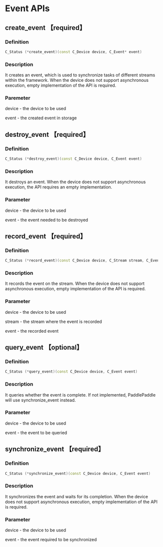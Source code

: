# Event APIs

## create_event 【required】

### Definition

```c++
C_Status (*create_event)(const C_Device device, C_Event* event)
```

### Description

It creates an event, which is used to synchronize tasks of different streams within the framework. When the device does not support asynchronous execution, empty implementation of the API is required.

### Paremeter

device - the device to be used

event - the created event in storage

## destroy_event 【required】

### Definition

```c++
C_Status (*destroy_event)(const C_Device device, C_Event event)
```

### Description

It destroys an event. When the device does not support asynchronous execution, the API requires an empty implementation.

### Parameter

device - the device to be used

event - the event needed to be destroyed

## record_event 【required】

### Definition

```c++
C_Status (*record_event)(const C_Device device, C_Stream stream, C_Event event)
```

### Description

It records the event on the stream. When the device does not support asynchronous execution, empty implementation of the API is required.

### Parameter

device - the device to be used

stream - the stream where the event is recorded

event - the recorded event

## query_event 【optional】

### Definition

```c++
C_Status (*query_event)(const C_Device device, C_Event event)
```

### Description

It queries whether the event is complete. If not implemented, PaddlePaddle will use synchronize_event instead.

### Parameter

device - the device to be used

event - the event to be queried

## synchronize_event 【required】

### Definition

```c++
C_Status (*synchronize_event)(const C_Device device, C_Event event)
```

### Description

It synchronizes the event and waits for its completion. When the device does not support asynchronous execution, empty implementation of the API is required.

### Parameter

device - the device to be used

event - the event required to be synchronized
